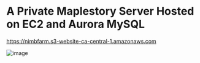 # A Private Maplestory Server Hosted on EC2 and Aurora MySQL

https://nimbfarm.s3-website-ca-central-1.amazonaws.com

![image](https://user-images.githubusercontent.com/115760354/197534776-608e3032-92a3-43c3-91bd-c9f9cb58a3e5.png)

